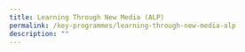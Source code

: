 ```yaml
---
title: Learning Through New Media (ALP)
permalink: /key-programmes/learning-through-new-media-alp
description: ""
---
```

